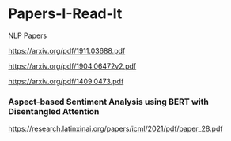 # Papers-I-Read-It
NLP Papers 

https://arxiv.org/pdf/1911.03688.pdf



https://arxiv.org/pdf/1904.06472v2.pdf



https://arxiv.org/pdf/1409.0473.pdf

### Aspect-based Sentiment Analysis using BERT with Disentangled Attention

https://research.latinxinai.org/papers/icml/2021/pdf/paper_28.pdf
